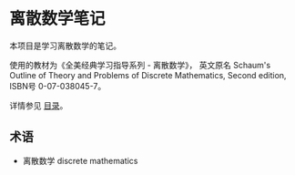 # 离散数学笔记

本项目是学习离散数学的笔记。

使用的教材为《全美经典学习指导系列 - 离散数学》，
英文原名 Schaum's Outline of Theory and Problems of Discrete Mathematics, Second edition, ISBN号 0-07-038045-7。

详情参见 [目录](catalog.md)。

## 术语

  - 离散数学 discrete mathematics
